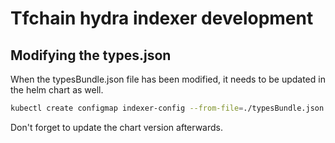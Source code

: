 # Tfchain hydra indexer development

## Modifying the types.json

When the typesBundle.json file has been modified, it needs to be updated in the helm chart as well.

```sh
kubectl create configmap indexer-config --from-file=./typesBundle.json --dry-run=client --output=yaml > chart/templates/indexer-config.yaml
```

Don't forget to update the chart version afterwards.
